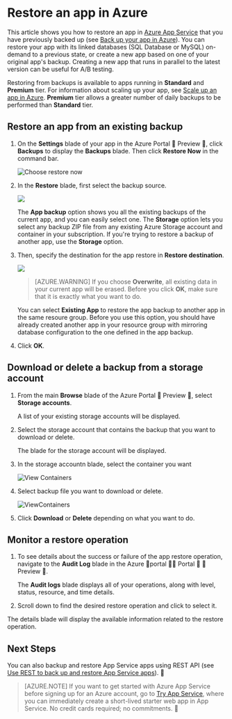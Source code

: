 <properties 
	pageTitle="Restore an app in Azure" 
	description="Learn how to restore your app from a backup." 
	services="app-service" 
	documentationCenter="" 
	authors="cephalin" 
	manager="wpickett" 
	editor="jimbe"/>

<tags 
	ms.service="app-service" 
	ms.workload="na" 
	ms.tgt_pltfrm="na" 
	ms.devlang="na" 
	ms.topic="article" 
	ms.date="07/06/2016" 
	wacn.date="" 
	ms.author="cephalin"/>

# Restore an app in Azure

This article shows you how to restore an app in [Azure App Service](/documentation/articles/app-service-value-prop-what-is/) 
that you have previously backed up (see [Back up your app in Azure](/documentation/articles/web-sites-backup/)). You can restore your app 
with its linked databases (SQL Database or MySQL) on-demand to a previous state, or create a new app based on one of 
your original app's backup. Creating a new app that runs in parallel to the latest version can be useful for A/B 
testing.

Restoring from backups is available to apps running in **Standard** and **Premium** tier. For information about scaling 
up your app, see [Scale up an app in Azure](/documentation/articles/web-sites-scale/). **Premium** tier allows a greater number of daily 
backups to be performed than **Standard** tier.

## <a name="PreviousBackup"></a> Restore an app from an existing backup

1. On the **Settings** blade of your app in the Azure Portal  Preview , click **Backups** to display the **Backups** blade. Then click **Restore Now** in the command bar.
	
	![Choose restore now][ChooseRestoreNow]

3. In the **Restore** blade, first select the backup source. 

	![](./media/web-sites-restore/021ChooseSource.png)
	
	The **App backup** option shows you all the existing backups of the current app, and you can easily select one. 
	The **Storage** option lets you select any backup ZIP file from any existing Azure Storage account and container in your subscription. 
	If you're trying to restore a backup of another app, use the **Storage** option.

4. Then, specify the destination for the app restore in **Restore destination**.

	![](./media/web-sites-restore/022ChooseDestination.png)
	
	>[AZURE.WARNING] If you choose **Overwrite**, all existing data in your current app will be erased. Before you click **OK**,
	make sure that it is exactly what you want to do.
	
	You can select **Existing App** to restore the app backup to another app in the same resoure group. Before you use this option, 
	you should have already created another app in your resource group with mirroring database configuration to the one defined
	in the app backup. 
	
5. Click **OK**.

## <a name="StorageAccount"></a> Download or delete a backup from a storage account
	
1. From the main **Browse** blade of the Azure Portal  Preview , select **Storage accounts**.
	
	A list of your existing storage accounts will be displayed. 
	
2. Select the storage account that contains the backup that you want to download or delete.
	
	The blade for the storage account will be displayed.

3. In the storage accountn blade, select the container you want
	
	![View Containers][ViewContainers]

4. Select backup file you want to download or delete.

	![ViewContainers](./media/web-sites-restore/03ViewFiles.png)

5. Click **Download** or **Delete** depending on what you want to do.  

## <a name="OperationLogs"></a> Monitor a restore operation
	
1. To see details about the success or failure of the app restore operation, navigate to the **Audit Log** blade in the Azure  portal  Portal   Preview .
	
	The **Audit logs** blade displays all of your operations, along with level, status, resource, and time details.
	
2. Scroll down to find the desired restore operation and click to select it.

The details blade will display the available information related to the restore operation.
	
## Next Steps

You can also backup and restore App Service apps using REST API (see [Use REST to back up and restore App Service apps](/documentation/articles/websites-csm-backup/)).


>[AZURE.NOTE] If you want to get started with Azure App Service before signing up for an Azure account, go to [Try App Service](https://tryappservice.azure.com/), where you can immediately create a short-lived starter web app in App Service. No credit cards required; no commitments.



<!-- IMAGES -->
[ChooseRestoreNow]: ./media/web-sites-restore/02ChooseRestoreNow.png
[ViewContainers]: ./media/web-sites-restore/03ViewContainers.png
[StorageAccountFile]: ./media/web-sites-restore/02StorageAccountFile.png
[BrowseCloudStorage]: ./media/web-sites-restore/03BrowseCloudStorage.png
[StorageAccountFileSelected]: ./media/web-sites-restore/04StorageAccountFileSelected.png
[ChooseRestoreSettings]: ./media/web-sites-restore/05ChooseRestoreSettings.png
[ChooseDBServer]: ./media/web-sites-restore/06ChooseDBServer.png
[RestoreToNewSQLDB]: ./media/web-sites-restore/07RestoreToNewSQLDB.png
[NewSQLDBConfig]: ./media/web-sites-restore/08NewSQLDBConfig.png
[RestoredContosoWebSite]: ./media/web-sites-restore/09RestoredContosoWebSite.png
[DashboardOperationLogsLink]: ./media/web-sites-restore/10DashboardOperationLogsLink.png
[ManagementServicesOperationLogsList]: ./media/web-sites-restore/11ManagementServicesOperationLogsList.png
[DetailsButton]: ./media/web-sites-restore/12DetailsButton.png
[OperationDetails]: ./media/web-sites-restore/13OperationDetails.png
 
